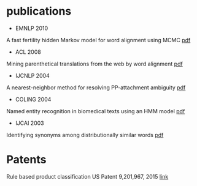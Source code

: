 # publications
- EMNLP 2010

A fast fertility hidden Markov model for word alignment using MCMC [pdf](https://aclanthology.info/pdf/D/D10/D10-1058.pdf)

- ACL 2008

Mining parenthetical translations from the web by word alignment [pdf](http://www.aclweb.org/anthology/P08-1113)

- IJCNLP 2004

A nearest-neighbor method for resolving PP-attachment ambiguity [pdf](http://citeseerx.ist.psu.edu/viewdoc/download?doi=10.1.1.443.9487&rep=rep1&type=pdf)

- COLING 2004 

Named entity recognition in biomedical texts using an HMM model [pdf](https://aclanthology.info/pdf/W/W04/W04-1216.pdf)

- IJCAI 2003

Identifying synonyms among distributionally similar words [pdf](http://citeseerx.ist.psu.edu/viewdoc/download?doi=10.1.1.447.7048&rep=rep1&type=pdf)


# Patents
Rule based product classification US Patent 9,201,967, 2015 [link](https://patentimages.storage.googleapis.com/37/bf/6c/f1d10d1ade33dc/US9201967.pdf)

